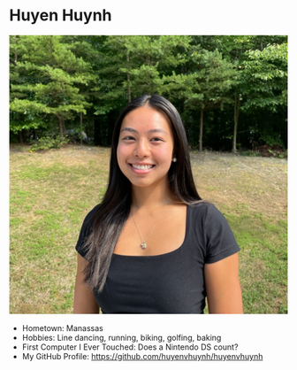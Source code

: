 # Huyen Huynh

![huyen](huyen.jpg)

- Hometown: Manassas
- Hobbies: Line dancing, running, biking, golfing, baking
- First Computer I Ever Touched: Does a Nintendo DS count?
- My GitHub Profile: https://github.com/huyenvhuynh/huyenvhuynh

